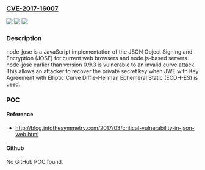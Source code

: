 ### [CVE-2017-16007](https://cve.mitre.org/cgi-bin/cvename.cgi?name=CVE-2017-16007)
![](https://img.shields.io/static/v1?label=Product&message=node-jose%20node%20module&color=blue)
![](https://img.shields.io/static/v1?label=Version&message=n%2Fa&color=blue)
![](https://img.shields.io/static/v1?label=Vulnerability&message=Information%20Disclosure%20(CWE-200)&color=brighgreen)

### Description

node-jose is a JavaScript implementation of the JSON Object Signing and Encryption (JOSE) for current web browsers and node.js-based servers. node-jose earlier than version 0.9.3 is vulnerable to an invalid curve attack. This allows an attacker to recover the private secret key when JWE with Key Agreement with Elliptic Curve Diffie-Hellman Ephemeral Static (ECDH-ES) is used.

### POC

#### Reference
- http://blog.intothesymmetry.com/2017/03/critical-vulnerability-in-json-web.html

#### Github
No GitHub POC found.

